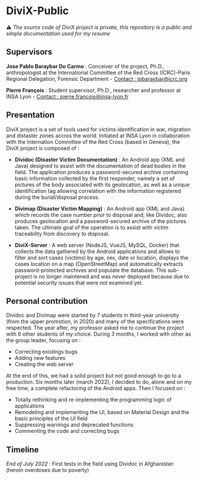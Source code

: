 # DiviX-Public

:warning: *The source code of DiviX project is private, this repository is a public and simple documentation used for my resume*

## Supervisors

**Jose Pablo Baraybar Do Carmo** : Conceiver of the project, Ph.D., anthropologist at the International Committee of the Red Cross (ICRC)-Paris Regional Delegation, Forensic Department - [Contact : jpbaraybar@icrc.org](mailto:jpbaraybar@icrc.org)

**Pierre François** : Student supervisor, Ph.D., researcher and professor at INSA Lyon - [Contact : pierre.francois@insa-lyon.fr](mailto:pierre.francois@insa-lyon.fr)

## Presentation

DiviX project is a set of tools used for victims identification in war, migration and distaster zones accros the world.
Initiated at INSA Lyon in collaboration with the Internation Committee of the Red Cross (based in Geneva), the DiviX project is composed of :

- **Dividoc (Disaster Victim Documentation)** : An Android app (XML and Java) designed to assist with the documentation of dead bodies
in the field. The application produces a password-secured archive containing basic
information collected by the first responder, namely a set of pictures of the body associated
with its geolocation, as well as a unique identification tag allowing correlation with the
information registered during the burial/disposal process.

- **Divimap (Disaster Victim Mapping)** : An Android app (XML and Java) which records the case number prior to disposal and, like Dividoc, also produces geolocation and
a password-secured archive of the pictures taken. The ultimate goal of the operation is to
assist with victim traceability from discovery to disposal.

- **DiviX-Server** : A web server (NodeJS, VueJS, MySQL, Docker) that collects the data gathered by the Android applications and allows to filter and sort cases (victims) by age, sex, date or location, displays the cases location on a map (OpenStreetMap) and automatically extracts password-protected archives and populate the database. This sub-project is no longer maintened and was never deployed because due to potential security issues that were not examined yet.

## Personal contribution

Dividoc and Divimap were started by 7 students in third-year university (from the upper promotion, in 2020) and many of the specifications were respected. The year after, my professor asked me to continue the project with 6 other students of my choice. During 3 months, I worked with other as the group leader, focusing on :
- Correcting existings bugs
- Adding new features
- Creating the web server

At the end of this, we had a solid project but not good enough to go to a production.
Six months later (march 2022), I decided to do, alone and on my free time, a complete refactoring of the Android apps. Then I focused on :
- Totally rethinking and re-implementing the programming logic of applications
- Remodeling and implementing the UI, based on Material Design and the basic principles of the UI field
- Suppressing warnings and deprecated functions
- Commenting the code and correcting bugs

## Timeline

*End of July 2022 :* First tests in the field using Dividoc in Afghanistan (heroin overdoses due to poverty)
